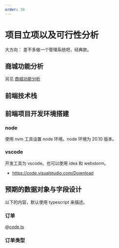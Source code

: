 ```yaml
---
order: 30
---
```


# 项目立项以及可行性分析

大方向： 差不多做一个管理系统吧，经典款。

## 商城功能分析

另见 [商城功能分析](./mall-function-analysis.md)

## 前端技术栈

## 前端项目开发环境搭建

### node

使用 nvm 工具设置 node 环境。node 环境为 20.10 版本。

### vscode

开发工具为 vscode。也可以使用 idea 和 webstorm。

- https://code.visualstudio.com/Download

## 预期的数据对象与字段设计

以下的内容，默认使用 typescript 来描述。

### 订单

@[code ts](./data/Order.ts)

### 订单类型
